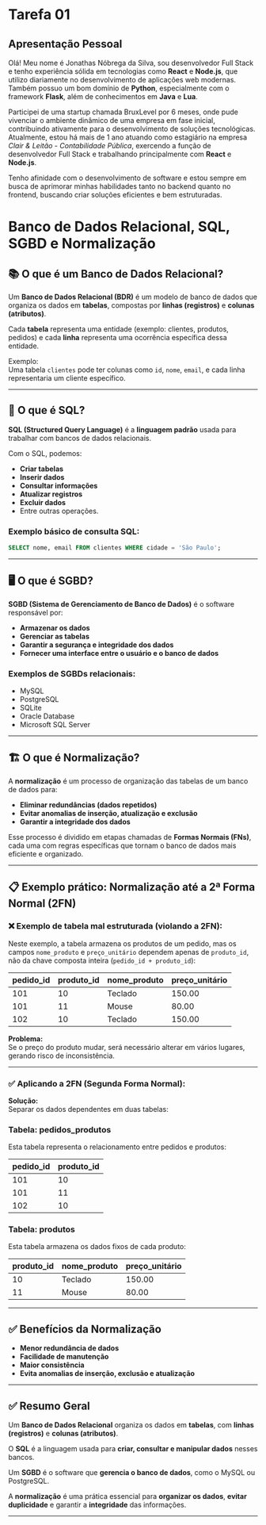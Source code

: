 # Tarefa 01

## Apresentação Pessoal

Olá! Meu nome é Jonathas Nóbrega da Silva, sou desenvolvedor Full Stack e tenho experiência sólida em tecnologias como **React** e **Node.js**, que utilizo diariamente no desenvolvimento de aplicações web modernas. Também possuo um bom domínio de **Python**, especialmente com o framework **Flask**, além de conhecimentos em **Java** e **Lua**.

Participei de uma startup chamada BruxLevel por 6 meses, onde pude vivenciar o ambiente dinâmico de uma empresa em fase inicial, contribuindo ativamente para o desenvolvimento de soluções tecnológicas. Atualmente, estou há mais de 1 ano atuando como estagiário na empresa _Clair & Leitão - Contabilidade Pública_, exercendo a função de desenvolvedor Full Stack e trabalhando principalmente com **React** e **Node.js**.

Tenho afinidade com o desenvolvimento de software e estou sempre em busca de aprimorar minhas habilidades tanto no backend quanto no frontend, buscando criar soluções eficientes e bem estruturadas.

# Banco de Dados Relacional, SQL, SGBD e Normalização

## 📚 O que é um Banco de Dados Relacional?

Um **Banco de Dados Relacional (BDR)** é um modelo de banco de dados que organiza os dados em **tabelas**, compostas por **linhas (registros)** e **colunas (atributos)**.

Cada **tabela** representa uma entidade (exemplo: clientes, produtos, pedidos) e cada **linha** representa uma ocorrência específica dessa entidade.

Exemplo:  
Uma tabela `clientes` pode ter colunas como `id`, `nome`, `email`, e cada linha representaria um cliente específico.

---

## 🔎 O que é SQL?

**SQL (Structured Query Language)** é a **linguagem padrão** usada para trabalhar com bancos de dados relacionais.

Com o SQL, podemos:

- **Criar tabelas**
- **Inserir dados**
- **Consultar informações**
- **Atualizar registros**
- **Excluir dados**
- Entre outras operações.

### Exemplo básico de consulta SQL:

```sql
SELECT nome, email FROM clientes WHERE cidade = 'São Paulo';
```

---

## 🖥️ O que é SGBD?

**SGBD (Sistema de Gerenciamento de Banco de Dados)** é o software responsável por:

- **Armazenar os dados**
- **Gerenciar as tabelas**
- **Garantir a segurança e integridade dos dados**
- **Fornecer uma interface entre o usuário e o banco de dados**

### Exemplos de SGBDs relacionais:

- MySQL
- PostgreSQL
- SQLite
- Oracle Database
- Microsoft SQL Server

---

## 🏗️ O que é Normalização?

A **normalização** é um processo de organização das tabelas de um banco de dados para:

- **Eliminar redundâncias (dados repetidos)**
- **Evitar anomalias de inserção, atualização e exclusão**
- **Garantir a integridade dos dados**

Esse processo é dividido em etapas chamadas de **Formas Normais (FNs)**, cada uma com regras específicas que tornam o banco de dados mais eficiente e organizado.

---

## 📋 Exemplo prático: Normalização até a 2ª Forma Normal (2FN)

### ❌ Exemplo de tabela mal estruturada (violando a 2FN):

Neste exemplo, a tabela armazena os produtos de um pedido, mas os campos `nome_produto` e `preço_unitário` dependem apenas de `produto_id`, não da chave composta inteira (`pedido_id + produto_id`):

| pedido_id | produto_id | nome_produto | preço_unitário |
| --------- | ---------- | ------------ | -------------- |
| 101       | 10         | Teclado      | 150.00         |
| 101       | 11         | Mouse        | 80.00          |
| 102       | 10         | Teclado      | 150.00         |

**Problema:**  
Se o preço do produto mudar, será necessário alterar em vários lugares, gerando risco de inconsistência.

---

### ✅ Aplicando a 2FN (Segunda Forma Normal):

**Solução:**  
Separar os dados dependentes em duas tabelas:

### Tabela: pedidos_produtos

Esta tabela representa o relacionamento entre pedidos e produtos:

| pedido_id | produto_id |
| --------- | ---------- |
| 101       | 10         |
| 101       | 11         |
| 102       | 10         |

### Tabela: produtos

Esta tabela armazena os dados fixos de cada produto:

| produto_id | nome_produto | preço_unitário |
| ---------- | ------------ | -------------- |
| 10         | Teclado      | 150.00         |
| 11         | Mouse        | 80.00          |

---

## ✅ Benefícios da Normalização

- **Menor redundância de dados**
- **Facilidade de manutenção**
- **Maior consistência**
- **Evita anomalias de inserção, exclusão e atualização**

---

## ✅ Resumo Geral

Um **Banco de Dados Relacional** organiza os dados em **tabelas**, com **linhas (registros)** e **colunas (atributos)**.

O **SQL** é a linguagem usada para **criar, consultar e manipular dados** nesses bancos.

Um **SGBD** é o software que **gerencia o banco de dados**, como o MySQL ou PostgreSQL.

A **normalização** é uma prática essencial para **organizar os dados**, **evitar duplicidade** e garantir a **integridade** das informações.

---
